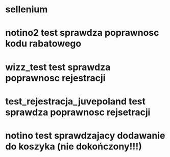 # sellenium

# notino2 test sprawdza poprawnosc kodu rabatowego
# wizz_test test sprawdza poprawnosc rejestracji
# test_rejestracja_juvepoland test sprawdza poprawnosc rejsetracji
# notino test sprawdzajacy dodawanie do koszyka (nie dokończony!!!)
